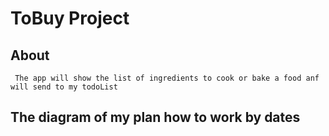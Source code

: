 # ToBuy Project 
## About
     The app will show the list of ingredients to cook or bake a food anf will send to my todoList
   ## The diagram of my plan how to work by dates
     

